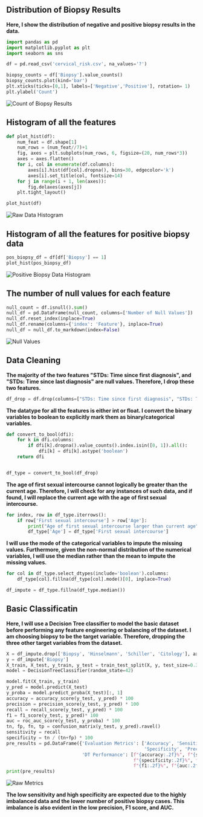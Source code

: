 ## Distribution of Biopsy Results

**Here, I show the distribution of negative and positive biopsy results in the data.**

```Python
import pandas as pd
import matplotlib.pyplot as plt
import seaborn as sns

df = pd.read_csv('cervical_risk.csv', na_values='?')

biopsy_counts = df['Biopsy'].value_counts()
biopsy_counts.plot(kind='bar')
plt.xticks(ticks=[0,1], labels=['Negative','Positive'], rotation= 1)
plt.ylabel('Count')
```

![Count of Biopsy Results](../Images/biopsy.png)

## Histogram of all the features 

```python
def plot_hist(df):
    num_feat = df.shape[1]
    num_rows = (num_feat//7)+1
    fig, axes = plt.subplots(num_rows, 6, figsize=(20, num_rows*3))
    axes = axes.flatten()
    for i, col in enumerate(df.columns):
        axes[i].hist(df[col].dropna(), bins=30, edgecolor='k')
        axes[i].set_title(col, fontsize=14)
    for j in range(i + 1, len(axes)):
        fig.delaxes(axes[j])
    plt.tight_layout()

plot_hist(df)
```
![Raw Data Histogram](../Images/total_hist.png)

## Histogram of all the features for positive biopsy data

```Python
pos_biopsy_df = df[df['Biopsy'] == 1]
plot_hist(pos_biopsy_df)
```
![Positive Biopsy Data Histogram](../Images/pos_biopsy_hist.png)

## The number of null values for each feature

```Python
null_count = df.isnull().sum()
null_df = pd.DataFrame(null_count, columns=['Number of Null Values'])
null_df.reset_index(inplace=True)
null_df.rename(columns={'index': 'Feature'}, inplace=True)
null_df = null_df.to_markdown(index=False)
```

![Null Values](../Images/NullVal.png)

## Data Cleaning 

**The majority of the two features "STDs: Time since first diagnosis", and "STDs: Time since last diagnosis" are null values. Therefore, I drop these two features.**

```Python
df_drop = df.drop(columns=["STDs: Time since first diagnosis", "STDs: Time since last diagnosis"])
```

**The datatype for all the features is either int or float. I convert the binary variables to boolean to explicitly mark them as binary/categorical variables.**

```Python
def convert_to_bool(dfi):
    for k in dfi.columns:
        if dfi[k].dropna().value_counts().index.isin([0, 1]).all():
            dfi[k] = dfi[k].astype('boolean')
    return dfi


df_type = convert_to_bool(df_drop)
```

**The age of first sexual intercourse cannot logically be greater than the current age. Therefore, I will check for any instances of such data, and if found, I will replace the current age with the age of first sexual intercourse.**

```Python
for index, row in df_type.iterrows():
    if row['First sexual intercourse'] > row['Age']:
        print("Age of first sexual intercourse larger than current age", index)
        df_type['Age'] = df_type['First sexual intercourse']
```

**I will use the mode of the categorical variables to impute the missing values. Furthermore, given the non-normal distribution of the numerical variables, I will use the median rather than the mean to impute the missing values.**

```Python
for col in df_type.select_dtypes(include='boolean').columns:
    df_type[col].fillna(df_type[col].mode()[0], inplace=True)

df_impute = df_type.fillna(df_type.median())
```
## Basic Classificatin

**Here, I will use a Decision Tree classifier to model the basic dataset before performing any feature engineering or balancing of the dataset. I am choosing biopsy to be the target variable. Therefore, dropping the three other target variables from the dataset.**

```Python
X = df_impute.drop(['Biopsy', 'Hinselmann', 'Schiller', 'Citology'], axis=1)
y = df_impute['Biopsy']
X_train, X_test, y_train, y_test = train_test_split(X, y, test_size=0.3, random_state=42)
model = DecisionTreeClassifier(random_state=42)

model.fit(X_train, y_train)
y_pred = model.predict(X_test)
y_proba = model.predict_proba(X_test)[:, 1]
accuracy = accuracy_score(y_test, y_pred) * 100
precision = precision_score(y_test, y_pred) * 100
recall = recall_score(y_test, y_pred) * 100
f1 = f1_score(y_test, y_pred)* 100
auc = roc_auc_score(y_test, y_proba) * 100
tn, fp, fn, tp = confusion_matrix(y_test, y_pred).ravel()
sensitivity = recall
specificity = tn / (tn+fp) * 100
pre_results = pd.DataFrame({'Evaluation Metrics': ['Accuracy', 'Sensitivity',
                                                   'Specificity', 'Precision', 'F-measure', 'AUC'],
                            'DT Performance': [f"{accuracy:.2f}%", f"{sensitivity:.2f}%",
                                               f"{specificity:.2f}%", f"{precision:.2f}%",
                                               f"{f1:.2f}%", f"{auc:.2f}%"]})
print(pre_results)
```

![Raw Metrics](../Images/Rawmetrics.png)

**The low sensitivity and high specificity are expected due to the highly imbalanced data and the lower number of positive biopsy cases. This imbalance is also evident in the low precision, F1 score, and AUC.**




